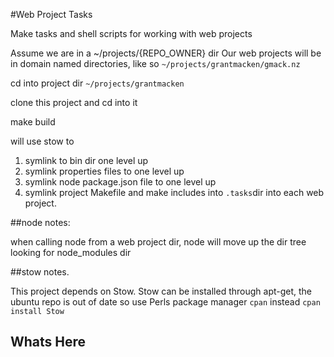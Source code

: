 #Web Project Tasks

Make tasks and shell scripts for working with web projects

Assume we are in a ~/projects/{REPO_OWNER} dir
Our web projects will be in domain named directories, like so
`~/projects/grantmacken/gmack.nz`

cd into  project dir  `~/projects/grantmacken`  

clone this project and cd into it

make build

will use stow to
1. symlink to bin dir one level up
2. symlink properties files to one level up
3. symlink node package.json file to one level up
4. symlink project Makefile and make includes into `.tasks`dir into each web project.

##node notes:

when calling node from a web project dir, node will move up the dir tree looking for node_modules dir

##stow notes.

This project depends on Stow.
Stow can be installed through  apt-get, the  ubuntu repo is out of date so use Perls package manager `cpan` instead
`cpan install Stow`

## Whats Here


